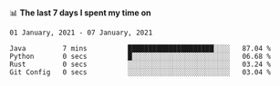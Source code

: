 <!--
### Hi there 👋

- 🤔 I was learning formal verification with Coq formally, but want to **build things** now.
- 😬 I am broadly interested in **computer systems** and **programming languages** (just a beginner 🥺).
- 🤩 (I hope I can) code for fun!

<img src="https://github-readme-stats.vercel.app/api?username=xxchan&show_icons=true&icon_color=0366d6&text_color=24292e&bg_color=ffffff&hide_title=true" />

---
-->


📊 **The last 7 days I spent my time on** 

<!--START_SECTION:waka-->
```text
01 January, 2021 - 07 January, 2021

Java         7 mins          █████████████████████░░░░   87.04 % 
Python       0 secs          █░░░░░░░░░░░░░░░░░░░░░░░░   06.68 % 
Rust         0 secs          ░░░░░░░░░░░░░░░░░░░░░░░░░   03.24 % 
Git Config   0 secs          ░░░░░░░░░░░░░░░░░░░░░░░░░   03.04 %
```
<!--END_SECTION:waka-->

<!--
**xxchan/xxchan** is a ✨ _special_ ✨ repository because its `README.md` (this file) appears on your GitHub profile.

Here are some ideas to get you started:

- 🔭 I’m currently working on ...
- 🌱 I’m currently learning ...
- 👯 I’m looking to collaborate on ...
- 🤔 I’m looking for help with ...
- 💬 Ask me about ...
- 📫 How to reach me: ...
- 😄 Pronouns: ...
- ⚡ Fun fact: ...
-->
